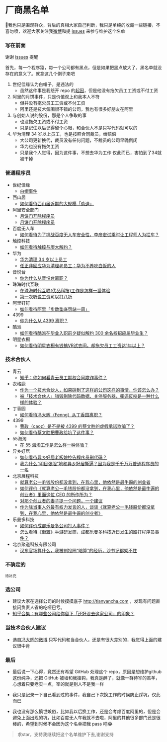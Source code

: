 # 厂商黑名单

:snail:我也只是围观群众，背后的真相大家自己判断，我只是单纯的收藏一些链接，不喜勿喷，欢迎大家关注我[微博](http://weibo.com/woniuppp)和提 [issues](https://github.com/shengxinjing/programmer-job-blacklist/issues) 来参与维护这个名单


### 写在前面

谢谢 [issues](https://github.com/shengxinjing/programmer-job-blacklist/issues/20) 提醒

首先，每一个程序猿，每一个公司都有黑点，但是如果把黑点放大了，黑名单就没存在的意义了。就拿这几个例子来吧

1. 世纪佳缘认为白帽子，是违法的
    * 虽然这件事是我怒开 repo 的[起因](https://www.zhihu.com/question/47775182)，但是他没有拖欠员工工资或不付工资
2. 阿里的月饼事件，只是价值观上和我本人不符
    * 但并没有拖欠员工工资或不付工资
    * 阿里还是技术氛围很不错的公司，我也有很多好朋友在阿里
3. 与创始人说的股份，那是个人争取的事
    * 也没拖欠工资或不付工资
    * 只是记住以后记得留个心眼，和合伙人不是只写代码就可以的
4. 华为清理 34 岁以上员工，也是按照合同裁员，给赔偿
    * 大公司更新换代，裁员没有任何问题，不裁员的公司早晚倒闭
    * 华为也没有拖欠工资
    * 只是我个人觉得，因为这件事，不想去华为工作 仅此而已，害怕到了34就被干掉


### 普通程序员

* 世纪佳缘
    - [白帽事件](https://www.zhihu.com/question/47775182)
* 西山居
    - [如何看待西山居近期的大规模「劝退」](https://www.zhihu.com/question/40739038)
* 阿里安全部门
    - [月饼门开除程序员](https://www.zhihu.com/question/50608658)
    - [月饼门开除程序员](https://www.zhihu.com/question/50600301)
* 百度无人车
    - [如何看待为了挑战百度无人车安全性，李彦宏试乘时让工程师人为拦车？](https://www.zhihu.com/question/52768740?sort=created)
* 触控科技
    - [如何看待触控与廖大解约？](https://www.zhihu.com/question/55756584/answer/146106517)
* 华为
    - [华为清理 34 岁以上员工](https://www.zhihu.com/question/55618811)
    - [任正非回应华为清理老员工：华为不养吃白饭的人](http://www.williamlong.info/archives/4894.html)
* 音悦台
    - [你为什么从音悦台离职？](https://www.zhihu.com/question/22461542)
* 珠海时代互联
    - [在珠海时代互联(优品科技)工作是怎样一番体验](https://www.zhihu.com/question/54987066)
    - [第一次听说工资可以打八折](https://www.v2ex.com/t/348047#reply50)
* 阿里钉钉
    - [如何看待阿里「步数垫底罚站一周」](https://www.zhihu.com/question/57732499)
* 4399
    - [你为什么从 4399 离职？](https://www.zhihu.com/question/22048775)
* 酷派
    - [如何看待酷派在毕业入职前夕疑似解约 300 余名校招应届毕业生？](https://www.zhihu.com/question/59878776)        
* 明星衣橱
    - [如何看待明星衣橱有钱搞VR试衣间，却拖欠员工工资达1年以上？](https://maimai.cn/article/topic?id=21179)

### 技术合伙人

* 青云
    - [知乎：你如何看青云员工期权合同欺诈事件？](https://www.zhihu.com/question/47442360)
* 衣格鹿
    - [作为一个技术合伙人，如果碰到了这样的公司这样的事情，你该怎么办？](https://www.zhihu.com/question/38295860/answer/75732778)
    - [被「技术合伙人」销毁删除代码数据、关停服务器，撕逼反咬是一种什么样的体验？](https://www.zhihu.com/question/38333196/answer/75901815)
* 丁香园
    - [如何看待冯大辉（Fenng）从丁香园离职？](https://www.zhihu.com/question/48607258)
* 4399
    - [曹政（caoz）是不是被 4399 的蔡文胜的虚假承诺欺骗了？](https://www.zhihu.com/question/23552172)
    - [如何看待蔡文胜把曹政给坑了这件事？](https://www.zhihu.com/question/23554339)
* 55海淘
    - [在 55 海淘工作是怎么样一种体验？](https://www.zhihu.com/question/43651618)
* 异乡好居
    - [如何看待异乡好居老板娘控告程序员删代码？](https://www.zhihu.com/question/46294596)
    - [我为什么“明目张胆”地和异乡好居撕逼？因为我是千千万万普通程序员的一名](https://zhuanlan.zhihu.com/p/20907546)
* 北京展程科技
    - [就算老公一毛钱股份都没拿到，在我心里，他依然是最牛逼的创业者](http://mp.weixin.qq.com/s/C5aDa0pzoUGk6_4q-qKCaQ)
    - [如何评价《就算老公一毛钱股份都没拿到，在我心里，他依然是最牛逼的创业者》里面这位 CEO 的所作所为？](https://www.zhihu.com/question/56175498)
    - [对那个创业者的妻子提一个问题，一个建议](https://mp.weixin.qq.com/s?__biz=MzA3MjA4MDI5OQ==&mid=2651728497&idx=1&sn=4a44f4da1c8450aafdd59608d1ccfe97&key=ffe67a077c969a8bcd4e189116725132332291db2178c0be737bc6ebbe76b14b33eeeb9feb29c85e37e04b8914fc96f0b3df454d6d557560d886a43cbd6c43fbc9beade7732f6df78c8485a2f7d01aaf&ascene=0&uin=MTA1MTg0NzQ0MA%3D%3D&devicetype=iMac+MacBookPro8%2C1+OSX+OSX+10.11.6+build(15G1217)&version=12010210&nettype=WIFI&fontScale=100&pass_ticket=s6mb9CuZGxkN8n8xyrkfgTaSA%2FlrAhiGOafJkPjKj5Hy0YaGkmuwxc5%2B1DGanVEN)
    - [作为除当事人外最有权力发言的人，谈谈《就算老公一毛钱股份都没拿到，在我心里，他依然是最牛逼的创业者》](https://mp.weixin.qq.com/s?__biz=MzUyMDAwOTUwMA==&mid=2247483654&idx=1&sn=9694290fbec136b4db8ca96aaaae1610&key=ce5474c1928dba09e4eff02c16454389d8599a9d326d5d4afb783846e1c1734b3712a9ae998194fa10745212d2542b2ecd067168a2b7b09826236d58b0930a59c0f525fc54e3aed6903ac50943b387d6&ascene=0&uin=MTA1MTg0NzQ0MA%3D%3D&devicetype=iMac+MacBookPro8%2C1+OSX+OSX+10.11.6+build(15G1217)&version=12010210&nettype=WIFI&fontScale=100&pass_ticket=s6mb9CuZGxkN8n8xyrkfgTaSA%2FlrAhiGOafJkPjKj5Hy0YaGkmuwxc5%2B1DGanVEN)
* 乐曼多科技
    - [如何评价成都乐曼多公司打人事件？](https://www.zhihu.com/question/56707020)
    - [怎么看待《街篮》手游研发商，成都乐曼多科技近日发生的殴打程序员事件？](https://www.zhihu.com/question/56705233)
* 北京聚道科技有限公司
    - [汉东官场算什么，我被创投圈“暗算”的经历，沙书记都架不住](http://weibo.com/ttarticle/p/show?id=2309404098747628943708)

### 不确定的
    待补充


### 选公司

* 建议大家在选择公司的时候摸摸底子 http://tianyancha.com ，发现有问题直接问负责人省的吃哑巴亏。
* [知乎合集：有哪些公司给你留下「还好没去这家公司」的印象？](https://www.zhihu.com/question/38718862)


### 当技术合伙人建议
* 选自[冯大辉的微博](http://weibo.com/1577826897/EwLWXoxtG) 只写代码和当合伙人，还是有很大差别的，我觉得上面的建议很中肯


### 最后

* 最后说一下心得，竟然还有希望 GitHub 处理这个 repo，原因是想维护github这份纯净，还把 GitHub 被墙和我挂钩，我真是醉了，就像一群待宰的羔羊，心想着只要老实一点，宰的就是别人不是我一样

* 我只是记录一下自己看到过的事件，我自己下次换工作的时候防止踩坑，仅此而已
* 我也没有那么愤世嫉俗，比如我以后换工作，还是会考虑百度阿里的，但是会避免上面出现的坑，比如百度无人车我就不去啦，阿里的其他很多部门还是很棒的，希望到时候不会因为这个名单把我 pass 吧:joy:

> 求star，支持我继续把这个名单维护下去,谢谢支持

